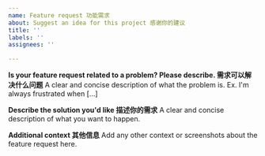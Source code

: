 ```yaml
---
name: Feature request 功能需求
about: Suggest an idea for this project 感谢你的建议
title: ''
labels: ''
assignees: ''

---
```


**Is your feature request related to a problem? Please describe. 需求可以解决什么问题**
A clear and concise description of what the problem is. Ex. I'm always frustrated when [...]

**Describe the solution you'd like 描述你的需求**
A clear and concise description of what you want to happen.

**Additional context 其他信息**
Add any other context or screenshots about the feature request here.
